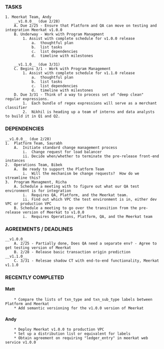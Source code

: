 ### TASKS
	1. Meerkat Team, Andy
		__v1.0.0__ (due 2/28)
		A. Due 2/25 - Ensure that Platform and QA can move on testing and integration Meerkat v1.0.0
		B. Underway - Work with Program Managment
			1. Assist with complete schedule for v1.0.0 release
				a.  thoughtful plan
				b.  list tasks
				c.  list dependencies
				d.  timeline with milestones

		__v1.1.0__ (due 3/31)
		C. Begins 3/1 - Work with Program Management
			1. Assist with complete schedule for v1.1.0 release
				a.  thoughtful plan
				b.  list tasks
				c.  list dependencies
				d.  timeline with milestones
		D. Due 3/31 - Think of a way to process set of "deep clean" regular expressions.
			1.  Each bundle of regex expressions will serve as a merchant classifier
			2.  Nikhil is heading up a team of interns and data analysts to build it in Q1 and Q2.

### DEPENDENCIES
	__v1.0.0__ (due 2/28)
	1.  Platform Team, Saurabh
		A.  Initiate standard change management process
			i.  Change request for load balancer
			ii. Decide when/whether to terminate the pre-release front-end instances
	2.  Operations Team, Bibek
		A.  Be ready to support the Platform Team
			i.  Will the mechanism be change requests?  How do we streamline this?
	3.  Program Managment, Richa
		A. Schedule a meeting with to figure out what our QA test environment is for integration
			i.  Requires QA, Platform, and the Meerkat team.
			ii. Find out which VPC the test environment is in, either dev VPC or production VPC 
		B. Schedule a meeting to go over the transition from the pre-release version of Meerkat to v1.0.0
			i.  Requires Operations, Platform, QA, and the Meerkat team

### AGREEMENTS / DEADLINES
	__v1.0.0__
		A. 2/25 - Partially done, Does QA need a separate env? - Agree to get testing version of Meerkat
		B. 2/28 - Release basic transaction origin prediction
	__v1.1.0__
		C. 3/31 - Relesae shadow CT with end-to-end functionality, Meerkat v1.1.0

### RECENTLY COMPLETED
#### Matt
		* Compare the lists of txn_type and txn_sub_type labels between Platform and Meerkat
		* Add semantic versioning for the v1.0.0 version of Meerkat
#### Andy
		* Deploy Meerkat v1.0.0 to production VPC
		* Set up a distribution list or equivalent for labels
		* Obtain agreement on requiring "ledger_entry" in meerkat web service v1.0.0

